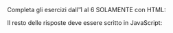 <!--TODO Il tuo compito è creare un sito e-commerce per Smartphones. L'homepage che stai per creare sarà la vetrina dei prodotti disponibili, con qualche informazione per ciascun prodotto. Non sono richieste funzionalità di carrello/cassa. -->

Completa gli esercizi dall'1 al 6 SOLAMENTE con HTML:

<!--* ES.1: Inserisci un tag h1 con il nome del tuo negozio -->

<!--* ES.2: Aggiungi una tabella con i 5 prodotti più in vista del tuo negozio -->

<!--* ES.3: Aggiungi per ogni prodotto un'immagine, un titolo, una descrizione e un prezzo -->

<!--* ES.4: Per ogni elemento della tabella aggiungi un link di Amazon al prodotto esistente -->

<!--* ES.5: Aggiungi un footer con il nome e l'indirizzo del tuo negozio -->

<!--* ES.6: Aggiungi un campo testuale in cui l'utente può lasciare un commento su un prodotto (al momento non serve inserire nessuna "vera" funzionalità di post/salvataggio!) -->

Il resto delle risposte deve essere scritto in JavaScript:

<!--* ES.7: Scrivi una funzione per cambiare il contenuto del tag h1 in qualcos'altro -->

<!--? ES.8: Scrivi una funzione per cambiare il colore di background della pagina -->

<!--* ES.9: Scrivi una funzione per cambiare l'indirizzo presente nel footer in un altro, fittizio -->

<!--* ES.10: Scrivi una funzione per aggiungere una classe CSS ad ogni link Amazon della tabella -->

<!-- ES.11: Scrivi una funzione per aggiungere/togliere una classe CSS a tutte le immagini della tabella; questa classe deve modificare la visibilità/invisibilità dell'immagine -->

<!-- ES.12: Scrivi una funzione per cambiare il colore del prezzo di ogni prodotto in uno differente, ogni volta che viene invocata -->
